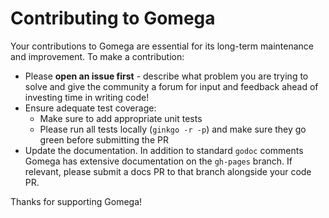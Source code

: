 # Contributing to Gomega

Your contributions to Gomega are essential for its long-term maintenance and improvement.  To make a contribution:

- Please **open an issue first** - describe what problem you are trying to solve and give the community a forum for input and feedback ahead of investing time in writing code!
- Ensure adequate test coverage:
    - Make sure to add appropriate unit tests
    - Please run all tests locally (`ginkgo -r -p`) and make sure they go green before submitting the PR
- Update the documentation.  In addition to standard `godoc` comments Gomega has extensive documentation on the `gh-pages` branch.  If relevant, please submit a docs PR to that branch alongside your code PR.

Thanks for supporting Gomega!